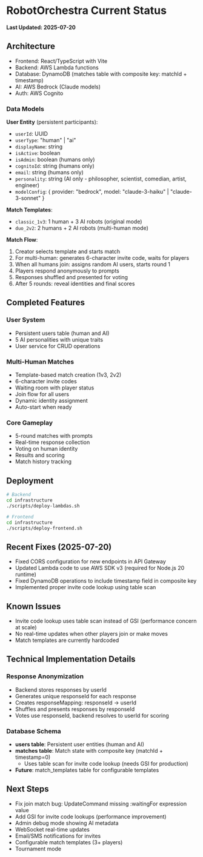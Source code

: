 # RobotOrchestra Current Status

**Last Updated: 2025-07-20**

## Architecture
- Frontend: React/TypeScript with Vite
- Backend: AWS Lambda functions
- Database: DynamoDB (matches table with composite key: matchId + timestamp)
- AI: AWS Bedrock (Claude models)
- Auth: AWS Cognito

### Data Models

**User Entity** (persistent participants):
- `userId`: UUID
- `userType`: "human" | "ai"
- `displayName`: string
- `isActive`: boolean
- `isAdmin`: boolean (humans only)
- `cognitoId`: string (humans only)
- `email`: string (humans only)
- `personality`: string (AI only - philosopher, scientist, comedian, artist, engineer)
- `modelConfig`: { provider: "bedrock", model: "claude-3-haiku" | "claude-3-sonnet" }

**Match Templates**:
- `classic_1v3`: 1 human + 3 AI robots (original mode)
- `duo_2v2`: 2 humans + 2 AI robots (multi-human mode)

**Match Flow**:
1. Creator selects template and starts match
2. For multi-human: generates 6-character invite code, waits for players
3. When all humans join: assigns random AI users, starts round 1
4. Players respond anonymously to prompts
5. Responses shuffled and presented for voting
6. After 5 rounds: reveal identities and final scores

## Completed Features

### User System
- Persistent users table (human and AI)
- 5 AI personalities with unique traits
- User service for CRUD operations

### Multi-Human Matches
- Template-based match creation (1v3, 2v2)
- 6-character invite codes
- Waiting room with player status
- Join flow for all users
- Dynamic identity assignment
- Auto-start when ready

### Core Gameplay
- 5-round matches with prompts
- Real-time response collection
- Voting on human identity
- Results and scoring
- Match history tracking

## Deployment
```bash
# Backend
cd infrastructure
./scripts/deploy-lambdas.sh

# Frontend  
cd infrastructure
./scripts/deploy-frontend.sh
```

## Recent Fixes (2025-07-20)
- Fixed CORS configuration for new endpoints in API Gateway
- Updated Lambda code to use AWS SDK v3 (required for Node.js 20 runtime)
- Fixed DynamoDB operations to include timestamp field in composite key
- Implemented proper invite code lookup using table scan

## Known Issues
- Invite code lookup uses table scan instead of GSI (performance concern at scale)
- No real-time updates when other players join or make moves
- Match templates are currently hardcoded

## Technical Implementation Details

### Response Anonymization
- Backend stores responses by userId
- Generates unique responseId for each response  
- Creates responseMapping: responseId → userId
- Shuffles and presents responses by responseId
- Votes use responseId, backend resolves to userId for scoring

### Database Schema
- **users table**: Persistent user entities (human and AI)
- **matches table**: Match state with composite key (matchId + timestamp=0)
  - Uses table scan for invite code lookup (needs GSI for production)
- **Future**: match_templates table for configurable templates

## Next Steps
- Fix join match bug: UpdateCommand missing :waitingFor expression value
- Add GSI for invite code lookups (performance improvement)
- Admin debug mode showing AI metadata
- WebSocket real-time updates
- Email/SMS notifications for invites
- Configurable match templates (3+ players)
- Tournament mode